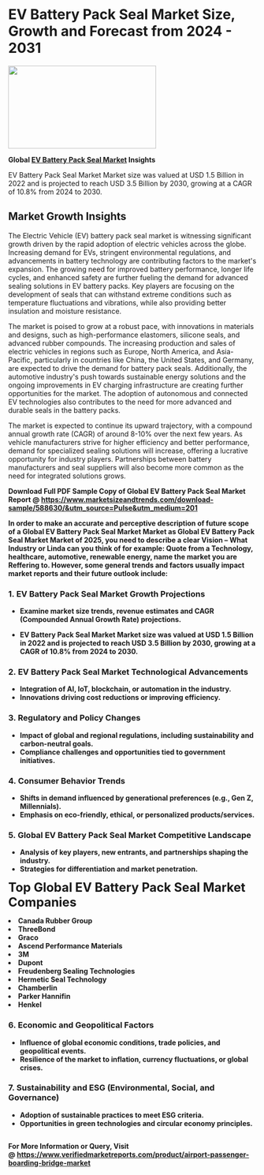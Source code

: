 <H1>EV Battery Pack Seal Market Size, Growth and Forecast from 2024 - 2031</H1><img class="aligncenter size-medium wp-image-584254" src="https://thirdeyenews.in/wp-content/uploads/2024/09/Global-Market-Research-300x168.jpeg" alt="" width="300" height="168" /><p><strong>Global&nbsp;<a href="https://www.marketsizeandtrends.com/download-sample/588630/&amp;utm_source=Pulse&amp;utm_medium=201">EV Battery Pack Seal Market</a> Insights</strong></p><p>EV Battery Pack Seal Market Market size was valued at USD 1.5 Billion in 2022 and is projected to reach USD 3.5 Billion by 2030, growing at a CAGR of 10.8% from 2024 to 2030.</p><p><h2>Market Growth Insights</h2> <p>The Electric Vehicle (EV) battery pack seal market is witnessing significant growth driven by the rapid adoption of electric vehicles across the globe. Increasing demand for EVs, stringent environmental regulations, and advancements in battery technology are contributing factors to the market's expansion. The growing need for improved battery performance, longer life cycles, and enhanced safety are further fueling the demand for advanced sealing solutions in EV battery packs. Key players are focusing on the development of seals that can withstand extreme conditions such as temperature fluctuations and vibrations, while also providing better insulation and moisture resistance.</p> <p><strong></strong></p> <p>The market is poised to grow at a robust pace, with innovations in materials and designs, such as high-performance elastomers, silicone seals, and advanced rubber compounds. The increasing production and sales of electric vehicles in regions such as Europe, North America, and Asia-Pacific, particularly in countries like China, the United States, and Germany, are expected to drive the demand for battery pack seals. Additionally, the automotive industry's push towards sustainable energy solutions and the ongoing improvements in EV charging infrastructure are creating further opportunities for the market. The adoption of autonomous and connected EV technologies also contributes to the need for more advanced and durable seals in the battery packs.</p> <p>The market is expected to continue its upward trajectory, with a compound annual growth rate (CAGR) of around 8-10% over the next few years. As vehicle manufacturers strive for higher efficiency and better performance, demand for specialized sealing solutions will increase, offering a lucrative opportunity for industry players. Partnerships between battery manufacturers and seal suppliers will also become more common as the need for integrated solutions grows.</p> <p><strong></p><p><span class=""><strong>Download Full PDF Sample Copy of Global EV Battery Pack Seal Market Report</strong> @ <a href="https://www.marketsizeandtrends.com/download-sample/588630/&amp;utm_source=Pulse&amp;utm_medium=201" target="_blank">https://www.marketsizeandtrends.com/download-sample/588630/&amp;utm_source=Pulse&amp;utm_medium=201</a></span></p><p>In order to make an accurate and perceptive description of future scope of a Global&nbsp;EV Battery Pack Seal Market Market as Global&nbsp;EV Battery Pack Seal Market Market of 2025, you need to describe a clear Vision &ndash; What Industry or Linda can you think of for example: Quote from a Technology, healthcare, automotive, renewable energy, name the market you are Reffering to. However, some general trends and factors usually impact market reports and their future outlook include:</p><h3>1.&nbsp;<strong>EV Battery Pack Seal Market Growth Projections</strong></h3><ul><li>Examine market size trends, revenue estimates and CAGR (Compounded Annual Growth Rate) projections.</li><li><p>EV Battery Pack Seal Market Market size was valued at USD 1.5 Billion in 2022 and is projected to reach USD 3.5 Billion by 2030, growing at a CAGR of 10.8% from 2024 to 2030.</p></li></ul><h3>2.&nbsp;<strong>EV Battery Pack Seal Market Technological Advancements</strong></h3><ul><li>Integration of AI, IoT, blockchain, or automation in the industry.</li><li>Innovations driving cost reductions or improving efficiency.</li></ul><h3>3.&nbsp;<strong>Regulatory and Policy Changes</strong></h3><ul><li>Impact of global and regional regulations, including sustainability and carbon-neutral goals.</li><li>Compliance challenges and opportunities tied to government initiatives.</li></ul><h3>4.&nbsp;<strong>Consumer Behavior Trends</strong></h3><ul><li>Shifts in demand influenced by generational preferences (e.g., Gen Z, Millennials).</li><li>Emphasis on eco-friendly, ethical, or personalized products/services.</li></ul><h3>5.&nbsp;<strong>Global EV Battery Pack Seal Market Competitive Landscape</strong></h3><ul><li>Analysis of key players, new entrants, and partnerships shaping the industry.</li><li>Strategies for differentiation and market penetration.</li></ul><p data-pm-slice="1 1 []"><span style="color: inherit; font-family: inherit; font-size: 25px;">Top Global EV Battery Pack Seal Market Companies</span></p><div class="" data-test-id=""><p><li>Canada Rubber Group</li><li> ThreeBond</li><li> Graco</li><li> Ascend Performance Materials</li><li> 3M</li><li> Dupont</li><li> Freudenberg Sealing Technologies</li><li> Hermetic Seal Technology</li><li> Chamberlin</li><li> Parker Hannifin</li><li> Henkel</li></p></div><h3>6.&nbsp;<strong>Economic and Geopolitical Factors</strong></h3><ul><li>Influence of global economic conditions, trade policies, and geopolitical events.</li><li>Resilience of the market to inflation, currency fluctuations, or global crises.</li></ul><h3>7.&nbsp;<strong>Sustainability and ESG (Environmental, Social, and Governance)</strong></h3><ul><li>Adoption of sustainable practices to meet ESG criteria.</li><li>Opportunities in green technologies and circular economy principles.</li></ul><h2><strong style="font-size: 14px;">For More Information or Query, Visit @&nbsp;</strong><a style="background-color: #ffffff; font-size: 14px;" href="https://www.marketsizeandtrends.com/report/ev-battery-pack-seal-market/" target="_blank">https://www.verifiedmarketreports.com/product/airport-passenger-boarding-bridge-market</a></h2>
